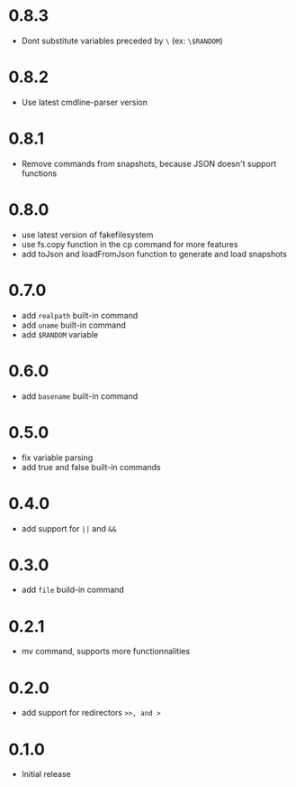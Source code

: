 # 0.8.3
- Dont substitute variables preceded by `\` (ex: `\$RANDOM`)

# 0.8.2
- Use latest cmdline-parser version

# 0.8.1
- Remove commands from snapshots, because JSON doesn't support functions

# 0.8.0
- use latest version of fakefilesystem
- use fs.copy function in the cp command for more features
- add toJson and loadFromJson function to generate and load snapshots

# 0.7.0
- add `realpath` built-in command
- add `uname` built-in command
- add `$RANDOM` variable

# 0.6.0
- add `basename` built-in command

# 0.5.0
- fix variable parsing 
- add true and false built-in commands

# 0.4.0
- add support for `||` and `&&`

# 0.3.0
- add `file` build-in command

# 0.2.1
- mv command, supports more functionnalities

# 0.2.0
- add support for redirectors `>>, and >`

# 0.1.0
- Initial release